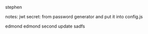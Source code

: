 stephen

notes:
jwt secret:
from password generator
and put it into config.js



edmond edmond
second update
sadfs
